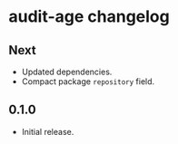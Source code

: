 # audit-age changelog

## Next

- Updated dependencies.
- Compact package `repository` field.

## 0.1.0

- Initial release.
